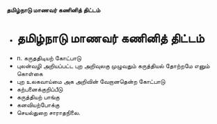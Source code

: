 **தமிழ்நாடு மாணவர் கணினித் திட்டம்**
- # தமிழ்நாடு மாணவர் கணினித் திட்டம்
- n. கருததிடியற் கோட்பாடு
- புலன்வழி அறியப்பட்ட புற அறிவுலகு முழுவதும் கருத்தியல் தோற்றமே எனும் கொள்கை
- புற உலகவாய்மை அக அறிவின் வேறானதென்ற கோட்பாடு
- கற்பனைக்குறிப்பீடு
- கருத்தியற் பாங்கு
- கனவியற்போக்கு
- செயல்துறை சாராதநிலை.

